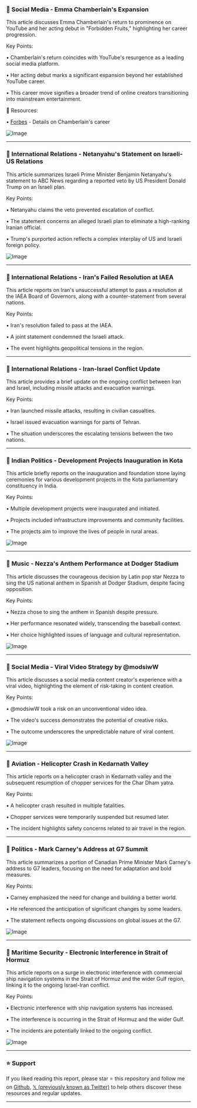 ### 🤖 Social Media - Emma Chamberlain's Expansion

This article discusses Emma Chamberlain's return to prominence on YouTube and her acting debut in "Forbidden Fruits," highlighting her career progression.

Key Points:

• Chamberlain's return coincides with YouTube's resurgence as a leading social media platform.


• Her acting debut marks a significant expansion beyond her established YouTube career.


• This career move signifies a broader trend of online creators transitioning into mainstream entertainment.


🔗 Resources:

• [Forbes](https://trib.al/kqNRgdL) -  Details on Chamberlain's career


![Image](https://pbs.twimg.com/media/GtliGCnXAAARRbr?format=jpg&name=small)


---
### 🤖 International Relations - Netanyahu's Statement on Israeli-US Relations

This article summarizes Israeli Prime Minister Benjamin Netanyahu's statement to ABC News regarding a reported veto by US President Donald Trump on an Israeli plan.

Key Points:

• Netanyahu claims the veto prevented escalation of conflict.


• The statement concerns an alleged Israeli plan to eliminate a high-ranking Iranian official.


• Trump's purported action reflects a complex interplay of US and Israeli foreign policy.


![Image](https://pbs.twimg.com/media/GtlQDEsa4AAz8wh?format=jpg&name=small)


---
### 🤖 International Relations - Iran's Failed Resolution at IAEA

This article reports on Iran's unsuccessful attempt to pass a resolution at the IAEA Board of Governors, along with a counter-statement from several nations.

Key Points:

• Iran's resolution failed to pass at the IAEA.


•  A joint statement condemned the Israeli attack.


• The event highlights geopolitical tensions in the region.


---
### 🤖 International Relations - Iran-Israel Conflict Update

This article provides a brief update on the ongoing conflict between Iran and Israel, including missile attacks and evacuation warnings.

Key Points:

• Iran launched missile attacks, resulting in civilian casualties.


• Israel issued evacuation warnings for parts of Tehran.


• The situation underscores the escalating tensions between the two nations.


---
### 🤖 Indian Politics - Development Projects Inauguration in Kota

This article briefly reports on the inauguration and foundation stone laying ceremonies for various development projects in the Kota parliamentary constituency in India.

Key Points:

•  Multiple development projects were inaugurated and initiated.


• Projects included infrastructure improvements and community facilities.


• The projects aim to improve the lives of people in rural areas.


![Image](https://pbs.twimg.com/media/GtlWVyaa0AMYo_G?format=png&name=small)


---
### 🤖 Music - Nezza's Anthem Performance at Dodger Stadium

This article discusses the courageous decision by Latin pop star Nezza to sing the US national anthem in Spanish at Dodger Stadium, despite facing opposition.

Key Points:

• Nezza chose to sing the anthem in Spanish despite pressure.


• Her performance resonated widely, transcending the baseball context.


• Her choice highlighted issues of language and cultural representation.


![Image](https://pbs.twimg.com/media/GtlWXm_W4AAcL8S.jpg)


---
### 🤖 Social Media - Viral Video Strategy by @modsiwW

This article discusses a social media content creator's experience with a viral video, highlighting the element of risk-taking in content creation.

Key Points:

• @modsiwW took a risk on an unconventional video idea.


• The video's success demonstrates the potential of creative risks.


• The outcome underscores the unpredictable nature of viral content.


![Image](https://pbs.twimg.com/amplify_video_thumb/1934666590215184384/img/3UZF81_3ApnKhYvg.jpg)


---
### 🤖 Aviation - Helicopter Crash in Kedarnath Valley

This article reports on a helicopter crash in Kedarnath valley and the subsequent resumption of chopper services for the Char Dham yatra.

Key Points:

• A helicopter crash resulted in multiple fatalities.


• Chopper services were temporarily suspended but resumed later.


• The incident highlights safety concerns related to air travel in the region.


---
### 🤖 Politics - Mark Carney's Address at G7 Summit

This article summarizes a portion of Canadian Prime Minister Mark Carney's address to G7 leaders, focusing on the need for adaptation and bold measures.


Key Points:

• Carney emphasized the need for change and building a better world.


• He referenced the anticipation of significant changes by some leaders.


• The statement reflects ongoing discussions on global issues at the G7.


![Image](https://pbs.twimg.com/amplify_video_thumb/1934663996722040836/img/Nvtz9gSXHc3hrDXP.jpg)


---
### 🤖 Maritime Security - Electronic Interference in Strait of Hormuz

This article reports on a surge in electronic interference with commercial ship navigation systems in the Strait of Hormuz and the wider Gulf region, linking it to the ongoing Israel-Iran conflict.

Key Points:

• Electronic interference with ship navigation systems has increased.


• The interference is occurring in the Strait of Hormuz and the wider Gulf.


• The incidents are potentially linked to the ongoing conflict.


![Image](https://pbs.twimg.com/media/GtlMIdVWMAAnoLw?format=jpg&name=small)


---

### ⭐️ Support

If you liked reading this report, please star ⭐️ this repository and follow me on [Github](https://github.com/Drix10), [𝕏 (previously known as Twitter)](https://x.com/DRIX_10_) to help others discover these resources and regular updates.

---